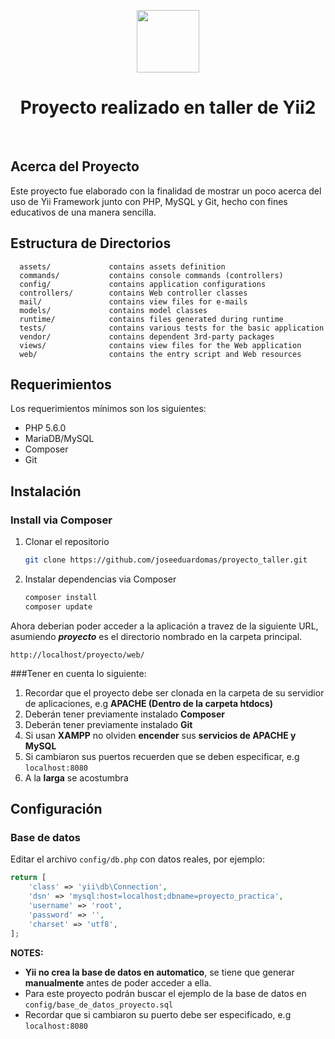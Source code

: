 <p align="center">
    <a href="https://github.com/yiisoft" target="_blank">
        <img src="https://avatars.githubusercontent.com/u/42184292?v=4" height="100px">
    </a>
    <h1 align="center">Proyecto realizado en taller de Yii2</h1>
    <br>
</p>




Acerca del Proyecto
-------------------
Este proyecto fue elaborado con la finalidad de mostrar un poco acerca del uso
de Yii Framework junto con PHP, MySQL y Git, hecho con fines educativos de una manera sencilla.


Estructura de Directorios
-------------------

      assets/             contains assets definition
      commands/           contains console commands (controllers)
      config/             contains application configurations
      controllers/        contains Web controller classes
      mail/               contains view files for e-mails
      models/             contains model classes
      runtime/            contains files generated during runtime
      tests/              contains various tests for the basic application
      vendor/             contains dependent 3rd-party packages
      views/              contains view files for the Web application
      web/                contains the entry script and Web resources


Requerimientos
------------
Los requerimientos mínimos son los siguientes:
* PHP 5.6.0
* MariaDB/MySQL
* Composer
* Git


Instalación
------------
### Install via Composer
1. Clonar el repositorio
    ```sh
   git clone https://github.com/joseeduardomas/proyecto_taller.git
   ```
2. Instalar dependencias via Composer
    ```sh
   composer install
   composer update
   ```

Ahora deberian poder acceder a la aplicación a travez de la siguiente URL, asumiendo **_proyecto_** es el directorio
nombrado en la carpeta principal.
~~~
http://localhost/proyecto/web/
~~~

###Tener en cuenta lo siguiente: 
1. Recordar que el proyecto debe ser clonada en la carpeta de su servidior de aplicaciones, e.g **APACHE (Dentro de la carpeta htdocs)**
2. Deberán tener previamente instalado **Composer**
3. Deberán tener previamente instalado **Git**
4. Si usan **XAMPP** no olviden **encender** sus **servicios de APACHE y MySQL**
5. Si cambiaron sus puertos recuerden que se deben especificar, e.g `localhost:8080`
6. A la **larga** se acostumbra

Configuración
-------------

### Base de datos

Editar el archivo `config/db.php` con datos reales, por ejemplo:

```php
return [
    'class' => 'yii\db\Connection',
    'dsn' => 'mysql:host=localhost;dbname=proyecto_practica',
    'username' => 'root',
    'password' => '',
    'charset' => 'utf8',
];
```

**NOTES:**
- **Yii no crea la base de datos en automatico**, se tiene que generar **manualmente** antes de poder acceder a ella.
- Para este proyecto podrán buscar el ejemplo de la base de datos en `config/base_de_datos_proyecto.sql`
- Recordar que si cambiaron su puerto debe ser especificado, e.g `localhost:8080`
